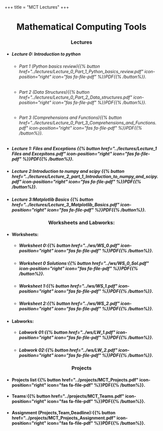 +++
title = "MCT Lectures"
+++
<center><h1> Mathematical Computing Tools</h1></center>
 
<center><h3>Lectures</h3></center> 

- ##### Lecture 0: Introduction to python
   - ###### Part 1 (Python basics review){{% button href="../lectures/Lecture_0_Part_1_Python_basics_review.pdf" icon-position="right" icon="fas fa-file-pdf" %}}PDF{{% /button%}}.
   - ###### Part 2 (Data Structures){{% button href="../lectures/Lecture_0_Part_2_Data_structures.pdf" icon-position="right" icon="fas fa-file-pdf" %}}PDF{{% /button%}}.
   - ###### Part 3 (Comprehensions and Functions){{% button href="../lectures/Lecture_0_Part_3_Comprehensions_and_Functions.pdf" icon-position="right" icon="fas fa-file-pdf" %}}PDF{{% /button%}}.
- ##### Lecture 1: Files and Exceptions {{% button href="../lectures/Lecture_1 Files and Excepitons.pdf" icon-position="right" icon="fas fa-file-pdf" %}}PDF{{% /button%}}.
- ##### Lecture 2:Introduction to numpy and scipy {{% button href="../lectures/Lecture_2_part_1_Introduction_to_numpy_and_scipy.pdf" icon-position="right" icon="fas fa-file-pdf" %}}PDF{{% /button%}}.
- ##### Lecture 3:Matplotlib Basics {{% button href="../lectures/Lecture_3_Matplotlib_Basics.pdf" icon-position="right" icon="fas fa-file-pdf" %}}PDF{{% /button%}}.

<center><h3>Worksheets and Labworks:</h3></center> 
 
- #### Worksheets:
   - ##### Worksheet 0:{{% button href="../ws/WS_0.pdf" icon-position="right" icon="fas fa-file-pdf" %}}PDF{{% /button%}}.
   - ##### Worksheet 0 Solutions:{{% button href="../ws/WS_0_Sol.pdf" icon-position="right" icon="fas fa-file-pdf" %}}PDF{{% /button%}}.
   - ##### Worksheet 1:{{% button href="../ws/WS_1.pdf" icon-position="right" icon="fas fa-file-pdf" %}}PDF{{% /button%}}.
   - ##### Worksheet 2:{{% button href="../ws/WS_2.pdf" icon-position="right" icon="fas fa-file-pdf" %}}PDF{{% /button%}}.
- #### Labworks:
   - ##### Labwork 01:{{% button href="../ws/LW_1.pdf" icon-position="right" icon="fas fa-file-pdf" %}}PDF{{% /button%}}.
   - ##### Labwork 02:{{% button href="../ws/LW_2.pdf" icon-position="right" icon="fas fa-file-pdf" %}}PDF{{% /button%}}.

<center><h3>Projects</h3></center> 

- #### Projects list:{{% button href="../projects/MCT_Projects.pdf" icon-position="right" icon="fas fa-file-pdf" %}}PDF{{% /button%}}.
- #### Teams:{{% button href="../projects/MCT_Teams.pdf" icon-position="right" icon="fas fa-file-pdf" %}}PDF{{% /button%}}.
- #### Assignment (Projects,Team,Deadline):{{% button href="../projects/MCT_Projects_Assignment.pdf" icon-position="right" icon="fas fa-file-pdf" %}}PDF{{% /button%}}.